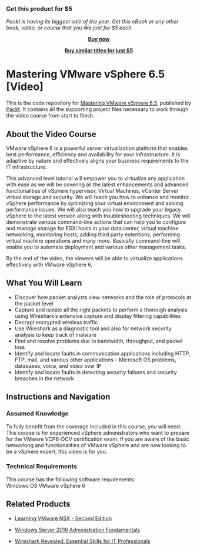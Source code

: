 
### Get this product for $5

<i>Packt is having its biggest sale of the year. Get this eBook or any other book, video, or course that you like just for $5 each</i>


<b><p align='center'>[Buy now](https://packt.link/9781789613377)</p></b>


<b><p align='center'>[Buy similar titles for just $5](https://subscription.packtpub.com/search)</p></b>


# Mastering VMware vSphere 6.5 [Video]
This is the code repository for [Mastering VMware vSphere 6.5](https://prod.packtpub.com/in/virtualization-and-cloud/mastering-vmware-vsphere-65-video), published by [Packt](https://www.packtpub.com/?utm_source=github). It contains all the supporting project files necessary to work through the video course from start to finish.
## About the Video Course
VMware vSphere 6 is a powerful server virtualization platform that enables best performance, efficiency and availability for your infrastructure. It is adaptive by nature and effectively aligns your business requirements to the IT infrastructure. 

This advanced level tutorial will empower you to virtualize any application with ease as we will be covering all the latest enhancements and advanced functionalities of vSphere hypervisor, Virtual Machines, vCenter Server virtual storage and security. We will teach you how to enhance and monitor vSphere performance by optimizing your virtual environment and solving performance issues. We will also teach you how to upgrade your legacy vSphere to the latest version along with troubleshooting techniques. We will demonstrate various command-line actions that can help you to configure and manage storage for ESXi hosts in your data center, virtual machine networking, monitoring hosts, adding third party extentions, performing virtual machine operations and many more. Basically command-line will enable you to automate deployment and various other management tasks.

By the end of the video, the viewers will be able to virtualize applications effectively with VMware vSphere 6.

<H2>What You Will Learn</H2>
<DIV class=book-info-will-learn-text>
<UL>
<LI>Discover how packet analysts view networks and the role of protocols at the packet level 
<LI>Capture and isolate all the right packets to perform a thorough analysis using Wireshark’s extensive capture and display filtering capabilities 
<LI>Decrypt encrypted wireless traffic 
<LI>Use Wireshark as a diagnostic tool and also for network security analysis to keep track of malware 
<LI>Find and resolve problems due to bandwidth, throughput, and packet loss 
<LI>Identify and locate faults in communication applications including HTTP, FTP, mail, and various other applications – Microsoft OS problems, databases, voice, and video over IP 
<LI>Identify and locate faults in detecting security failures and security breaches in the network </LI></UL></DIV>

## Instructions and Navigation
### Assumed Knowledge
To fully benefit from the coverage included in this course, you will need:<br/>
This course is for experienced vSphere administrators who want to prepare for the VMware VCP6-DCV certification exam. If you are aware of the basic networking and functionalities of VMware vSphere and are now looking to be a vSphere expert, this video is for you.
### Technical Requirements
This course has the following software requirements:<br/>
Windows OS
VMware vSphere 6

## Related Products
* [Learning VMware NSX - Second Edition](https://www.packtpub.com/virtualization-and-cloud/learning-vmware-nsx-second-edition?utm_source=github&utm_medium=repository&utm_campaign=9781788398985)

* [Windows Server 2016 Administration Fundamentals](https://www.packtpub.com/virtualization-and-cloud/windows-server-2016-administration-fundamentals?utm_source=github&utm_medium=repository&utm_campaign=9781788626569)

* [Wireshark Revealed: Essential Skills for IT Professionals](https://www.packtpub.com/networking-and-servers/wireshark-revealed-essential-skills-it-professionals?utm_source=github&utm_medium=repository&utm_campaign=9781788833226)

